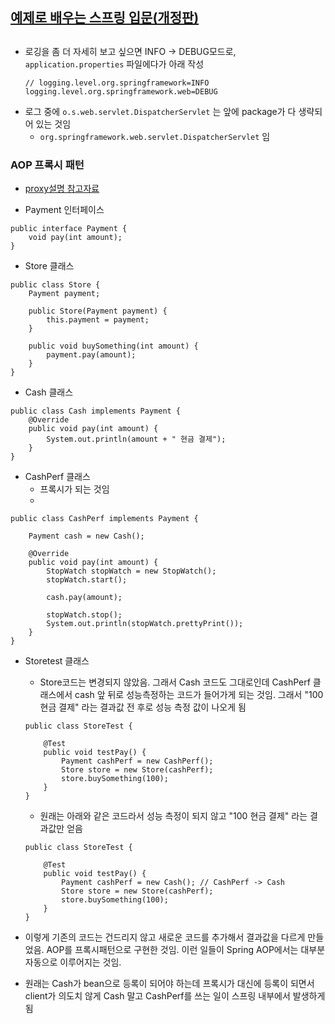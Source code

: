 ## [예제로 배우는 스프링 입문(개정판)](https://www.inflearn.com/course/spring_revised_edition#)
## []()

- 로깅을 좀 더 자세히 보고 싶으면 INFO -> DEBUG모드로, `application.properties` 파일에다가 아래 작성
    ```
    // logging.level.org.springframework=INFO
    logging.level.org.springframework.web=DEBUG
    ```
- 로그 중에 `o.s.web.servlet.DispatcherServlet` 는 앞에 package가 다 생략되어 있는 것임
    - `org.springframework.web.servlet.DispatcherServlet` 임

### AOP 프록시 패턴
- [proxy설명 참고자료](https://refactoring.guru/design-patterns/proxy)

- Payment 인터페이스
```
public interface Payment {
    void pay(int amount);
}
```
- Store 클래스
```
public class Store {
    Payment payment;

    public Store(Payment payment) {
        this.payment = payment;
    }

    public void buySomething(int amount) {
        payment.pay(amount);
    }
}
```
- Cash 클래스
```
public class Cash implements Payment {
    @Override
    public void pay(int amount) {
        System.out.println(amount + " 현금 결제");
    }
}
```
- CashPerf 클래스
    - 프록시가 되는 것임
    - 

    
```
public class CashPerf implements Payment {

    Payment cash = new Cash();

    @Override
    public void pay(int amount) {
        StopWatch stopWatch = new StopWatch();
        stopWatch.start();

        cash.pay(amount);

        stopWatch.stop();
        System.out.println(stopWatch.prettyPrint());
    }
}
```

- Storetest 클래스
    - Store코드는 변경되지 않았음. 그래서 Cash 코드도 그대로인데 CashPerf 클래스에서 cash 앞 뒤로 성능측정하는 코드가 들어가게 되는 것임. 그래서 "100 현금 결제" 라는 결과값 전 후로 성능 측정 값이 나오게 됨

    ```
    public class StoreTest {

        @Test
        public void testPay() {
            Payment cashPerf = new CashPerf();
            Store store = new Store(cashPerf);
            store.buySomething(100);
        }
    }
    ```
    - 원래는 아래와 같은 코드라서 성능 측정이 되지 않고 "100 현금 결제" 라는 결과값만 얻음
    ```
    public class StoreTest {

        @Test
        public void testPay() {
            Payment cashPerf = new Cash(); // CashPerf -> Cash
            Store store = new Store(cashPerf);
            store.buySomething(100);
        }
    }
    ```
- 이렇게 기존의 코드는 건드리지 않고 새로운 코드를 추가해서 결과값을 다르게 만들었음. AOP를 프록시패턴으로 구현한 것임. 이런 일들이 Spring AOP에서는 대부분 자동으로 이루어지는 것임. 
- 원래는 Cash가 bean으로 등록이 되어야 하는데 프록시가 대신에 등록이 되면서 client가 의도치 않게 Cash 말고 CashPerf를 쓰는 일이 스프링 내부에서 발생하게 됨